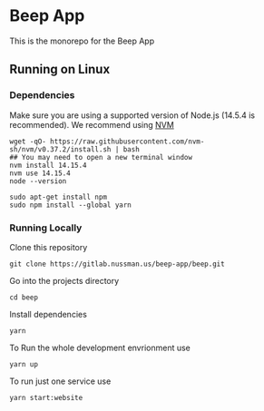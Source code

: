 # Beep App

This is the monorepo for the Beep App

## Running on Linux

### Dependencies

Make sure you are using a supported version of Node.js (14.5.4 is recommended). We recommend using [NVM](https://github.com/nvm-sh/nvm)
```
wget -qO- https://raw.githubusercontent.com/nvm-sh/nvm/v0.37.2/install.sh | bash
## You may need to open a new terminal window
nvm install 14.15.4
nvm use 14.15.4
node --version
```

```
sudo apt-get install npm
sudo npm install --global yarn
```

### Running Locally

Clone this repository
```
git clone https://gitlab.nussman.us/beep-app/beep.git
```
Go into the projects directory
```
cd beep
```

Install dependencies
```
yarn
```

To Run the whole development envrionment use
```
yarn up
```

To run just one service use
```
yarn start:website
```
